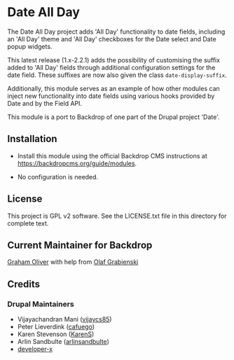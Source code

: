 # Date All Day

The Date All Day project adds 'All Day' functionality to date fields, including
an 'All Day' theme and 'All Day' checkboxes for the Date select and Date popup
widgets.

This latest release (1.x-2.2.1) adds the possibility of customising the suffix
added to 'All Day' fields through additional configuration settings for the date
field. These suffixes are now also given the class `date-display-suffix`.

Additionally, this module serves as an example of how other modules can inject 
new functionality into date fields using various hooks provided by Date and by 
the Field API.

This module is a port to Backdrop of one part of the Drupal project 'Date'.

## Installation

- Install this module using the official Backdrop CMS instructions at
  https://backdropcms.org/guide/modules.

- No configuration is needed.

## License

This project is GPL v2 software. See the LICENSE.txt file in this directory for
complete text.

## Current Maintainer for Backdrop

[Graham Oliver](https://github.com/Graham-72)
with help from
[Olaf Grabienski](https://github.com/olafgrabienski)

## Credits

### Drupal Maintainers
- Vijayachandran Mani ([vijaycs85](https://www.drupal.org/u/vijaycs85))
- Peter Lieverdink ([cafuego](https://www.drupal.org/u/cafuego))
- Karen Stevenson ([KarenS](https://www.drupal.org/u/karens))
- Arlin Sandbulte ([arlinsandbulte](https://www.drupal.org/u/arlinsandbulte))
- [developer-x](https://www.drupal.org/user/399625)
